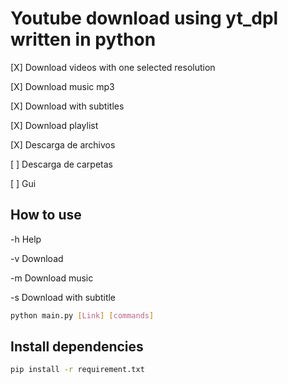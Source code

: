 # Youtube download using yt_dpl written in python
[X] Download videos with one selected resolution

[X] Download music mp3

[X] Download with subtitles

[X] Download playlist

[X] Descarga de archivos

[ ] Descarga de carpetas

[ ] Gui

## How to use
-h   Help

-v   Download

-m   Download music

-s   Download with subtitle


```sh
python main.py [Link] [commands]
```

## Install dependencies
```sh
pip install -r requirement.txt
```
